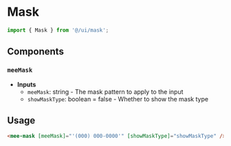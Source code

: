 # Mask

```typescript
import { Mask } from '@/ui/mask';
```

## Components

### `meeMask`

- **Inputs**
  - `meeMask`: string - The mask pattern to apply to the input
  - `showMaskType`: boolean = false - Whether to show the mask type

## Usage

```html
<mee-mask [meeMask]="'(000) 000-0000'" [showMaskType]="showMaskType" />
```
